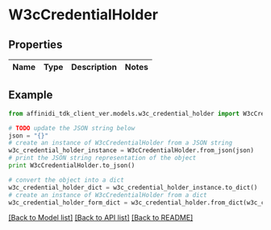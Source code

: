 # W3cCredentialHolder

## Properties

| Name | Type | Description | Notes |
| ---- | ---- | ----------- | ----- |

## Example

```python
from affinidi_tdk_client_ver.models.w3c_credential_holder import W3cCredentialHolder

# TODO update the JSON string below
json = "{}"
# create an instance of W3cCredentialHolder from a JSON string
w3c_credential_holder_instance = W3cCredentialHolder.from_json(json)
# print the JSON string representation of the object
print W3cCredentialHolder.to_json()

# convert the object into a dict
w3c_credential_holder_dict = w3c_credential_holder_instance.to_dict()
# create an instance of W3cCredentialHolder from a dict
w3c_credential_holder_form_dict = w3c_credential_holder.from_dict(w3c_credential_holder_dict)
```

[[Back to Model list]](../README.md#documentation-for-models) [[Back to API list]](../README.md#documentation-for-api-endpoints) [[Back to README]](../README.md)
